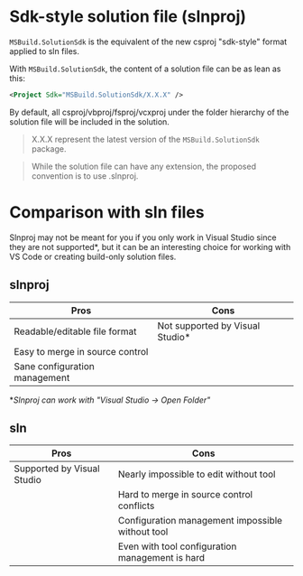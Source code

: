 # Sdk-style solution file (slnproj)

`MSBuild.SolutionSdk` is the equivalent of the new csproj "sdk-style" format applied to sln files.

With `MSBuild.SolutionSdk`, the content of a solution file can be as lean as this:
```xml
<Project Sdk="MSBuild.SolutionSdk/X.X.X" />
```


By default, all csproj/vbproj/fsproj/vcxproj under the folder hierarchy of the solution file will be included in the solution.

>X.X.X represent the latest version of the `MSBuild.SolutionSdk` package.

>While the solution file can have any extension, the proposed convention is to use .slnproj.

# Comparison with sln files
Slnproj may not be meant for you if you only work in Visual Studio since they are not supported*, but it can be an interesting choice for working with VS Code or creating build-only solution files.
## slnproj
Pros | Cons
---- | ----
Readable/editable file format | Not supported by Visual Studio*
Easy to merge in source control | 
Sane configuration management | 

**Slnproj can work with "Visual Studio -> Open Folder"*

## sln
Pros | Cons
---- | ----
Supported by Visual Studio | Nearly impossible to edit without tool
&#xfeff; | Hard to merge in source control conflicts
&#xfeff; | Configuration management impossible without tool
&#xfeff; | Even with tool configuration management is hard
